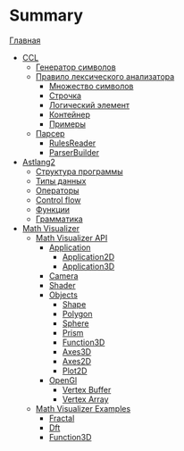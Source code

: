# Summary

[Главная](HomePage.md)

- [CCL](ccl/ccl.md)
    - [Генератор символов](ccl/text_iterator.md)
    - [Правило лексического анализатора](ccl/rule.md)
        - [Множество символов](ccl/union.md)
        - [Строчка](ccl/sequence.md)
        - [Логический элемент](ccl/logical.md)
        - [Контейнер](ccl/crate.md)
        - [Примеры](ccl/examples.md)
    - [Парсер]()
      - [RulesReader](ccl/parser/rules-reader.md)
      - [ParserBuilder](ccl/parser/parser-builder.md)
- [Astlang2](astlang2/astlang2.md)
    - [Структура программы](astlang2/structure.md)
    - [Типы данных](astlang2/types.md)
    - [Операторы](astlang2/operators.md)
    - [Control flow](astlang2/control-flow.md)
    - [Функции](astlang2/functions.md)
    - [Грамматика](astlang2/grammar.md)
- [Math Visualizer](math-visualizer/math-visualizer.md)
  - [Math Visualizer API]()
      - [Application](math-visualizer/api/application.md)
          - [Application2D](math-visualizer/api/application2D.md)
          - [Application3D](math-visualizer/api/application3D.md)
      - [Camera](math-visualizer/api/camera.md)
      - [Shader](math-visualizer/api/shader.md)
      - [Objects]()
          - [Shape](math-visualizer/api/objects/shape.md)
          - [Polygon](math-visualizer/api/objects/polygon.md)
          - [Sphere](math-visualizer/api/objects/sphere.md)
          - [Prism](math-visualizer/api/objects/prism.md)
          - [Function3D](math-visualizer/api/objects/function-3d.md)
          - [Axes3D](math-visualizer/api/objects/axes-3d.md)
          - [Axes2D](math-visualizer/api/objects/axes-2d.md)
          - [Plot2D](math-visualizer/api/objects/plot-2d.md)
      - [OpenGl]()
          - [Vertex Buffer](math-visualizer/api/gl/vbo.md)
          - [Vertex Array](math-visualizer/api/gl/vao.md)
  - [Math Visualizer Examples]()
      - [Fractal](math-visualizer/examples/fractal.md)
      - [Dft](math-visualizer/examples/dft.md)
      - [Function3D](math-visualizer/examples/function-3d.md)
